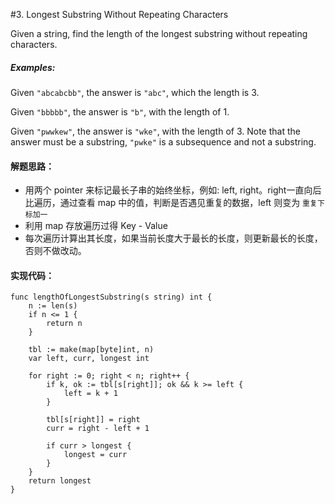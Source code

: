 #3. Longest Substring Without Repeating Characters

Given a string, find the length of the longest substring without repeating characters.

##### Examples:
Given `"abcabcbb"`, the answer is `"abc"`, which the length is 3.

Given `"bbbbb"`, the answer is `"b"`, with the length of 1.

Given `"pwwkew"`, the answer is `"wke"`, with the length of 3. Note that the answer must be a substring, `"pwke"` is a subsequence and not a substring.

#### 解题思路：
- 用两个 pointer 来标记最长子串的始终坐标，例如: left, right。right一直向后比遍历，通过查看 map 中的值，判断是否遇见重复的数据，left 则变为 `重复下标加一` 
- 利用 map 存放遍历过得 Key - Value
- 每次遍历计算出其长度，如果当前长度大于最长的长度，则更新最长的长度，否则不做改动。

#### 实现代码：
```
func lengthOfLongestSubstring(s string) int {
	n := len(s)
	if n <= 1 {
		return n
	}

	tbl := make(map[byte]int, n)
	var left, curr, longest int

	for right := 0; right < n; right++ {
		if k, ok := tbl[s[right]]; ok && k >= left {
			left = k + 1
		}

		tbl[s[right]] = right
		curr = right - left + 1

		if curr > longest {
			longest = curr
		}
	}
	return longest
}
```

